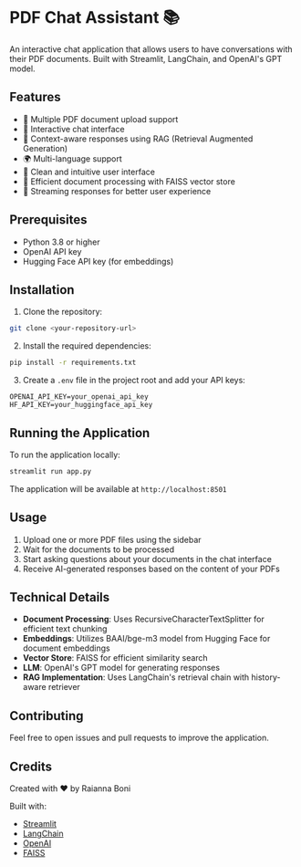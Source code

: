 # PDF Chat Assistant 📚

An interactive chat application that allows users to have conversations with their PDF documents. Built with Streamlit, LangChain, and OpenAI's GPT model.

## Features

- 📄 Multiple PDF document upload support
- 💬 Interactive chat interface
- 🤖 Context-aware responses using RAG (Retrieval Augmented Generation)
- 🌍 Multi-language support
- 🎨 Clean and intuitive user interface
- 💾 Efficient document processing with FAISS vector store
- 🔄 Streaming responses for better user experience

## Prerequisites

- Python 3.8 or higher
- OpenAI API key
- Hugging Face API key (for embeddings)

## Installation

1. Clone the repository:
```bash
git clone <your-repository-url>
```

2. Install the required dependencies:
```bash
pip install -r requirements.txt
```

3. Create a `.env` file in the project root and add your API keys:
```
OPENAI_API_KEY=your_openai_api_key
HF_API_KEY=your_huggingface_api_key
```

## Running the Application

To run the application locally:

```bash
streamlit run app.py
```

The application will be available at `http://localhost:8501`

## Usage

1. Upload one or more PDF files using the sidebar
2. Wait for the documents to be processed
3. Start asking questions about your documents in the chat interface
4. Receive AI-generated responses based on the content of your PDFs

## Technical Details

- **Document Processing**: Uses RecursiveCharacterTextSplitter for efficient text chunking
- **Embeddings**: Utilizes BAAI/bge-m3 model from Hugging Face for document embeddings
- **Vector Store**: FAISS for efficient similarity search
- **LLM**: OpenAI's GPT model for generating responses
- **RAG Implementation**: Uses LangChain's retrieval chain with history-aware retriever

## Contributing

Feel free to open issues and pull requests to improve the application.

## Credits

Created with ❤️ by Raianna Boni

Built with:
- [Streamlit](https://streamlit.io/)
- [LangChain](https://python.langchain.com/)
- [OpenAI](https://openai.com/)
- [FAISS](https://github.com/facebookresearch/faiss)